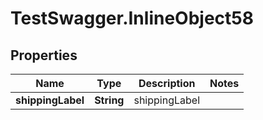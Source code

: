 # TestSwagger.InlineObject58

## Properties

Name | Type | Description | Notes
------------ | ------------- | ------------- | -------------
**shippingLabel** | **String** | shippingLabel | 


